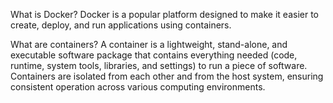 What is Docker?
Docker is a popular platform designed to make it easier to create, deploy, and run applications using containers.

What are containers?
A container is a lightweight, stand-alone, and executable software package that contains everything needed (code, runtime, system tools, libraries, and settings) to run a piece of software.
Containers are isolated from each other and from the host system, ensuring consistent operation across various computing environments.